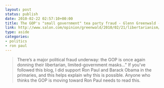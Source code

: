 ```yaml
---
layout: post
status: publish
date: 2010-02-22 02:57:10+00:00
title: The GOP's "small government" tea party fraud - Glenn Greenwald - Salon.com
link: http://www.salon.com/opinion/greenwald/2010/02/21/libertarianism/index.html?utm_source=feedburner&utm_medium=feed&utm_campaign=Feed%3A+salon%2Fgreenwald+%28Glenn+Greenwald%29
type: aside
categories:
- politics
- ron paul
---
```


> There’s a major political fraud underway:  the GOP is once again donning their libertarian, limited-government masks…" If you’ve followed this blog, I did support Ron Paul and Barack Obama in the primaries, and this helps explain why this is possible. Anyone who thinks the GOP is moving toward Ron Paul needs to read this.
